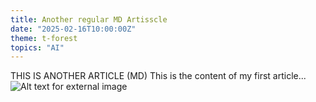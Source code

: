 ```yaml
---
title: Another regular MD Artisscle
date: "2025-02-16T10:00:00Z"
theme: t-forest
topics: "AI"
---
```


THIS IS ANOTHER ARTICLE (MD)
This is the content of my first article...
![Alt text for external image](https://images.unsplash.com/photo-1739793669641-e5f4eddf6eab?q=80&w=3805&auto=format&fit=crop&ixlib=rb-4.0.3&ixid=M3wxMjA3fDB8MHxwaG90by1wYWdlfHx8fGVufDB8fHx8fA%3D%3D)
